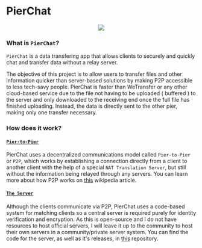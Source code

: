 # PierChat

<p align="center">
  <img src="https://github.com/vicenterendo/PierChat-Client/assets/76400414/d131c881-adc7-4a25-b9ec-1c3995af5593" />
</p>

### What is `PierChat`?

`PierChat` is a data transfering app that allows clients to securely and quickly chat and transfer data without a relay server.
 
The objective of this project is to allow users to transfer files and other information quicker than server-based solutions by making P2P accessible to less tech-savy people. 
PierChat is faster than WeTransfer or any other cloud-based service due to the file not having to be uploaded ( buffered ) to the server and only downloaded to the receiving end once the full file has finished uploading. Instead, the data is directly sent to the other pier, making only one transfer necessary.

### How does it work?
#### [`Pier-to-Pier`](https://en.wikipedia.org/wiki/Peer-to-peer)
PierChat uses a decentralized communications model called `Pier-to-Pier` or `P2P`, which works by establishing a connection directly from a client to another client with the help of a special `NAT Translation Server`, but still without the information being relayed through any servers. 
You can learn more about how P2P works on [this](https://en.wikipedia.org/wiki/Peer-to-peer) wikipedia article.

#### [`The Server`](https://github.com/vicenterendo/PierChat-Server/)
Although the clients communicate via P2P, PierChat uses a code-based system for matching clients so a central server is required purely for identity verification and encryption.
As this is open-source and I do not have resources to host official servers, I will leave it up to the community to host their own servers in a community/private server system.
You can find the code for the server, as well as it's releases, in [this](https://github.com/vicenterendo/PierChat-Server/) repository.


